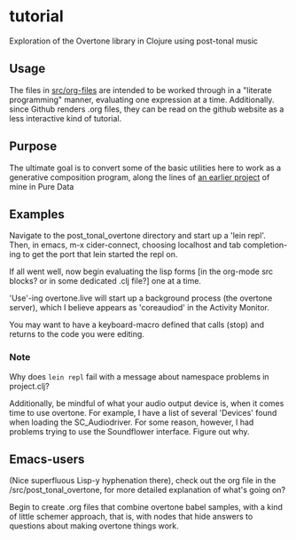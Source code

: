 # tutorial

Exploration of the Overtone library in Clojure using post-tonal music


## Usage

The files in
[src/org-files](https://github.com/cicerojones/post-tonal-overtone/tree/master/src/post_tonal_overtone/org_files)
are intended to be worked through in a "literate programming" manner,
evaluating one expression at a time. Additionally. since Github
renders .org files, they can be read on the github website as a less
interactive kind of tutorial.

## Purpose

The ultimate goal is to convert some of the basic utilities here to
work as a generative composition program, along the lines of [an
earlier project](https://github.com/cicerojones/ICMC-generative-music)
of mine in Pure Data


## Examples

Navigate to the post_tonal_overtone directory and start up a 'lein
repl'. Then, in emacs, m-x cider-connect, choosing localhost and tab
completion-ing to get the port that lein started the repl on.

If all went well, now begin evaluating the lisp forms [in the org-mode
src blocks? or in some dedicated .clj file?] one at a time.

'Use'-ing overtone.live will start up a background process (the
overtone server), which I believe appears as 'coreaudiod' in the
Activity Monitor.

You may want to have a keyboard-macro defined that calls (stop) and
returns to the code you were editing.

### Note
Why does ```lein repl``` fail with a message about namespace problems
in project.clj?

Additionally, be mindful of what your audio output device is, when it
comes time to use overtone. For example, I have a list of several
'Devices' found when loading the SC_Audiodriver. For some reason,
however, I had problems trying to use the Soundflower interface.
Figure out why.

## Emacs-users
(Nice superfluous Lisp-y hyphenation there), check out the org file in
the /src/post_tonal_overtone, for more detailed explanation of what's
going on?

Begin to create .org files that combine overtone babel samples, with a
kind of little schemer approach, that is, with nodes that hide answers
to questions about making overtone things work.
